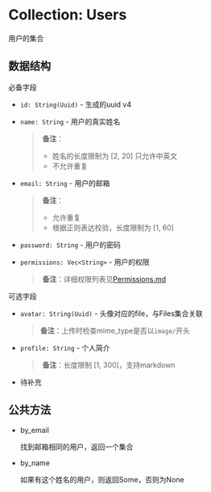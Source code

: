 # Collection: Users

用户的集合

## 数据结构

必备字段

- `id: String(Uuid)` - 生成的uuid v4

- `name: String` - 用户的真实姓名

  > ​	**备注**：
  >
  > - 姓名的长度限制为 [2, 20] 只允许中英文
  > - 不允许重复

- `email: String` - 用户的邮箱

  > ​	**备注**：
  >
  > - 允许重复
  > - 根据正则表达校验，长度限制为 [1, 60]

- `password: String` - 用户的密码

- `permissions: Vec<String>` - 用户的权限

  > ​	**备注**：详细权限列表见[Permissions.md](./Permissions.md)

可选字段

- `avatar: String(Uuid)` - 头像对应的file，与Files集合关联

  > ​	**备注**：上传时检查mime_type是否以`image/`开头

- `profile: String` - 个人简介

  > ​	**备注**：长度限制 [1, 300]，支持markdown

- 待补充

## 公共方法

- by_email

  找到邮箱相同的用户，返回一个集合

- by_name

  如果有这个姓名的用户，则返回Some，否则为None

  
